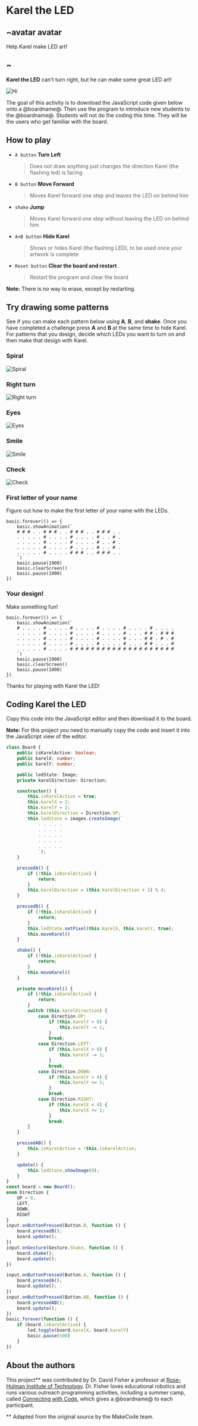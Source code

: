 # Karel the LED

## ~avatar avatar

Help Karel make LED art!

## ~

**Karel the LED** can't turn right, but he can make some great LED art!

![](/static/mb/projects/karel/hi.png "Hi")

The goal of this activity is to download the JavaScript code given below onto a @boardname@. Then use the program to introduce new students to the @boardname@. Students will not do the coding this time. They will be the users who get familiar with the board.

## How to play

* `A button` **Turn Left**  
    >Does not draw anything just changes the direction Karel (the flashing led) is facing
* `B button` **Move Forward**  
    >Moves Karel forward one step and leaves the LED on behind him
* `shake` **Jump**  
    >Moves Karel forward one step without leaving the LED on behind him
* `A+B button` **Hide Karel**  
    >Shows or hides Karel (the flashing LED), to be used once your artwork is complete
* `Reset button` **Clear the board and restart**  
    >Restart the program and clear the board

**Note:** There is no way to erase, except by restarting.

## Try drawing some patterns

See if you can make each pattern below using **A**, **B**, and **shake**. Once you have completed a challenge press **A** and **B** at the same time to hide Karel. For patterns that you design, decide which LEDs you want to turn on and then make that design with Karel.

### Spiral

![](/static/mb/projects/karel/spiral.png "Spiral")

### Right turn

![](/static/mb/projects/karel/right-turn.png "Right turn")

### Eyes

![](/static/mb/projects/karel/eyes.png "Eyes")

### Smile

![](/static/mb/projects/karel/smile.png "Smile")

### Check

![](/static/mb/projects/karel/check.png "Check")

### First letter of your name

Figure out how to make the first letter of your name with the LEDs.

```sim
basic.forever(() => {
    basic.showAnimation(`
    # # # . . # # # . . # # # . . # # # . .
    . . . . . # . . . . # . . . . # . . # .
    . . . . . # . . . . # . . . . # . . # .
    . . . . . # . . . . # . . . . # . . # .
    . . . . . # . . . . # # # . . # # # . .
    `)
    basic.pause(1000)
    basic.clearScreen()
    basic.pause(1000)
})
```

### Your design!

Make something fun!

```sim
basic.forever(() => {
    basic.showAnimation(`
    # . . . . # . . . . # . . . . # . . . . # . . . . # . . . .
    . . . . . # . . . . # . . . . # . . . . # . . . # # . # # #
    . . . . . # . . . . # . . . . # . . . . # . . . # # . # . #
    . . . . . # . . . . # . . . . # . . . . # . . . # # . . . #
    . . . . . # . . . . # # # # # # # # # # # # # # # # # # # #
    `)
    basic.pause(1000)
    basic.clearScreen()
    basic.pause(1000)
})
```

Thanks for playing with Karel the LED!

## Coding Karel the LED

Copy this code into the JavaScript editor and then download it to the board.

**Note:** For this project you need to manually copy the code and insert it into the JavaScript view of the editor.

```typescript
class Board {
    public isKarelActive: boolean;
    public karelX: number;
    public karelY: number;

    public ledState: Image;
    private karelDirection: Direction;

    constructor() {
        this.isKarelActive = true;
        this.karelX = 2;
        this.karelY = 2;
        this.karelDirection = Direction.UP;
        this.ledState = images.createImage(`
            . . . . .
            . . . . .
            . . . . .
            . . . . .
            . . . . .
            `);
    }

    pressedA() {
        if (!this.isKarelActive) {
            return;
        }
        this.karelDirection = (this.karelDirection + 1) % 4;
    }

    pressedB() {
        if (!this.isKarelActive) {
            return;
        }
        this.ledState.setPixel(this.karelX, this.karelY, true);
        this.moveKarel()
    }

    shake() {
        if (!this.isKarelActive) {
            return;
        }
        this.moveKarel()
    }

    private moveKarel() {
        if (!this.isKarelActive) {
            return;
        }
        switch (this.karelDirection) {
            case Direction.UP:
                if (this.karelY > 0) {
                    this.karelY -= 1;
                }
                break;
            case Direction.LEFT:
                if (this.karelX > 0) {
                    this.karelX -= 1;
                }
                break;
            case Direction.DOWN:
                if (this.karelY < 4) {
                    this.karelY += 1;
                }
                break;
            case Direction.RIGHT:
                if (this.karelX < 4) {
                    this.karelX += 1;
                }
                break;
        }
    }

    pressedAB() {
        this.isKarelActive = !this.isKarelActive;
    }

    update() {
        this.ledState.showImage(0);
    }
}
const board = new Board();
enum Direction {
    UP = 0,
    LEFT,
    DOWN,
    RIGHT
}
input.onButtonPressed(Button.B, function () {
    board.pressedB();
    board.update();
})
input.onGesture(Gesture.Shake, function () {
    board.shake();
    board.update();
})

input.onButtonPressed(Button.A, function () {
    board.pressedA();
    board.update();
})
input.onButtonPressed(Button.AB, function () {
    board.pressedAB();
    board.update();
})
basic.forever(function () {
    if (board.isKarelActive) {
        led.toggle(board.karelX, board.karelY)
        basic.pause(500)
    }
})
```

## About the authors

This project** was contributed by Dr. David Fisher a professor at [Rose-Hulman Institute of Technology](https://www.rose-hulman.edu/academics/faculty/fisher-david-fisherds.html). Dr. Fisher loves educational robotics and runs various outreach programming activities, including a summer camp, called [Connecting with Code](https://connectingwithcode.org), which gives a @boardname@ to each participant.

** Adapted from the original source by the MakeCode team.